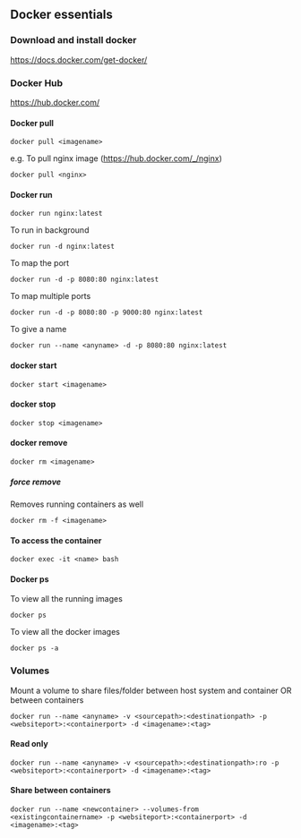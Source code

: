 Docker essentials
-----------------

### Download and install docker
https://docs.docker.com/get-docker/

### Docker Hub
https://hub.docker.com/

#### Docker pull

```
docker pull <imagename>
```
e.g. To pull nginx image (https://hub.docker.com/_/nginx)
```
docker pull <nginx>
```

#### Docker run
```
docker run nginx:latest
```
To run in background
```
docker run -d nginx:latest
```
To map the port
```
docker run -d -p 8080:80 nginx:latest
```
To map multiple ports
```
docker run -d -p 8080:80 -p 9000:80 nginx:latest
```
To give a name
```
docker run --name <anyname> -d -p 8080:80 nginx:latest
```

#### docker start
```
docker start <imagename>
```
#### docker stop
```
docker stop <imagename>
```
#### docker remove
```
docker rm <imagename>
```
##### force remove
Removes running containers as well
```
docker rm -f <imagename>
```

#### To access the container
```
docker exec -it <name> bash
```
#### Docker ps
To view all the running images
```
docker ps
```
To view all the docker images
```
docker ps -a
```

### Volumes
Mount a volume to share files/folder between host system and container OR between containers
```
docker run --name <anyname> -v <sourcepath>:<destinationpath> -p <websiteport>:<containerport> -d <imagename>:<tag>
```
#### Read only
```
docker run --name <anyname> -v <sourcepath>:<destinationpath>:ro -p <websiteport>:<containerport> -d <imagename>:<tag>
```
#### Share between containers
```
docker run --name <newcontainer> --volumes-from <existingcontainername> -p <websiteport>:<containerport> -d <imagename>:<tag>
```